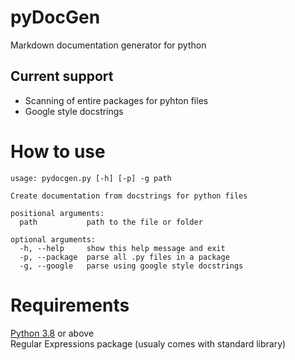 # pyDocGen
 Markdown documentation generator for python

## Current support

* Scanning of entire packages for pyhton files
* Google style docstrings

# How to use

```
usage: pydocgen.py [-h] [-p] -g path

Create documentation from docstrings for python files

positional arguments:
  path           path to the file or folder

optional arguments:
  -h, --help     show this help message and exit
  -p, --package  parse all .py files in a package
  -g, --google   parse using google style docstrings
```


# Requirements

[Python 3.8](https://www.python.org/downloads/release/python-380/) or above  
Regular Expressions package (usualy comes with standard library)
